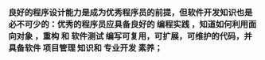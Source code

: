 ### 良好的程序设计能力是成为优秀程序员的前提，但软件开发知识也是必不可少的：优秀的程序员应具备良好的 编程实践 ，知道如何利用面向对象 ，重构 和 软件测试 编写可复用，可扩展，可维护的代码，并具备软件 项目管理 知识和 专业开发 素养；



